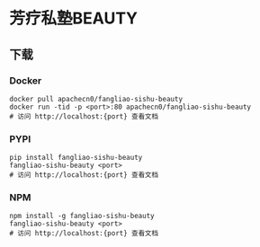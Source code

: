 # 芳疗私塾BEAUTY

## 下载

### Docker

```
docker pull apachecn0/fangliao-sishu-beauty
docker run -tid -p <port>:80 apachecn0/fangliao-sishu-beauty
# 访问 http://localhost:{port} 查看文档
```

### PYPI

```
pip install fangliao-sishu-beauty
fangliao-sishu-beauty <port>
# 访问 http://localhost:{port} 查看文档
```

### NPM

```
npm install -g fangliao-sishu-beauty
fangliao-sishu-beauty <port>
# 访问 http://localhost:{port} 查看文档
```